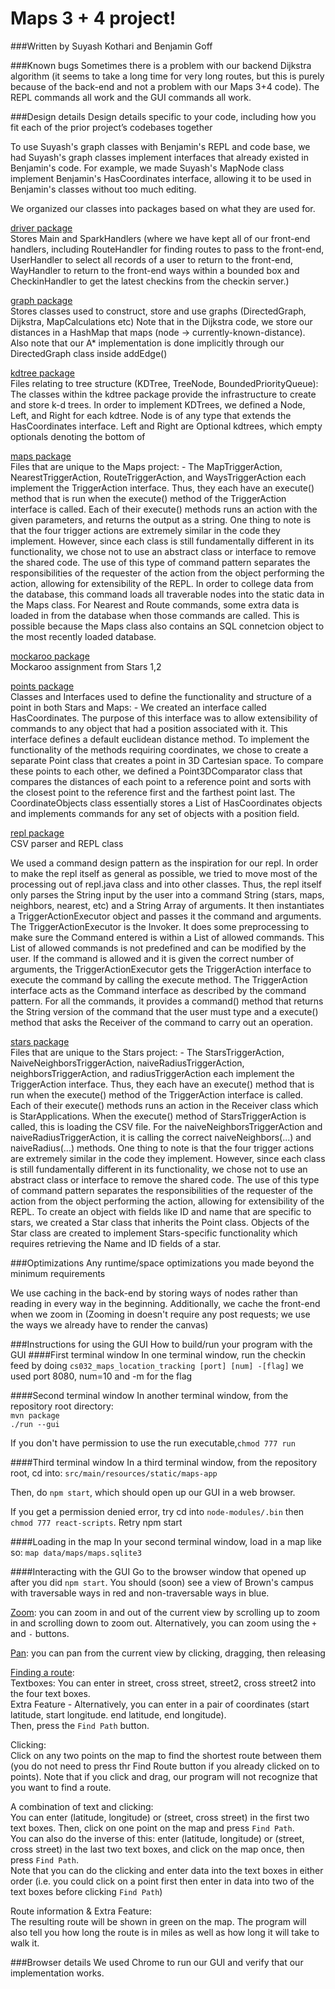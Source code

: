 # Maps 3 + 4 project! #


###Written by Suyash Kothari and Benjamin Goff




###Known bugs
Sometimes there is a problem with our backend Dijkstra algorithm (it seems to take a long time for very long routes, but this is purely because of the back-end and not a problem with our Maps 3+4 code). The REPL commands all work and the GUI commands all work. 

###Design details
Design details specific to your code, including how you fit each of the prior project’s codebases together

To use Suyash's graph classes with Benjamin's REPL and code base, we had Suyash's graph classes implement interfaces that already existed in Benjamin's code. For example, we made Suyash's MapNode class implement Benjamin's HasCoordinates interface, allowing it to be used in Benjamin's classes without too much editing.

We organized our classes into packages based on what they are used for. 

<ins>driver package</ins>  
Stores Main and SparkHandlers (where we have kept all of our front-end handlers, including RouteHandler for finding routes to pass to the front-end, UserHandler to select all records of a user to return to the front-end, WayHandler to return to the front-end ways within a bounded box and CheckinHandler to get the latest checkins from the checkin server.)  

<ins>graph package</ins>  
Stores classes used to construct, store and use graphs (DirectedGraph, Dijkstra, MapCalculations etc)
Note that in the Dijkstra code, we store our distances in a HashMap that maps (node -> currently-known-distance).  
Also note that our A* implementation is done implicitly through our DirectedGraph class inside addEdge()

<ins>kdtree package</ins>  
Files relating to tree structure (KDTree, TreeNode, BoundedPriorityQueue):
The classes within the kdtree package provide the infrastructure to create and store k-d trees. In order to implement KDTrees, we defined a Node, Left, and Right
  for each kdtree. Node is of any type that extends the HasCoordinates interface. Left and Right are Optional kdtrees, which empty optionals denoting the bottom
  of

<ins>maps package</ins>  
Files that are unique to the Maps project: - The MapTriggerAction, NearestTriggerAction, RouteTriggerAction, and WaysTriggerAction each implement the TriggerAction interface.
Thus, they each have an execute() method that is run when the execute() method of the TriggerAction interface is called.
Each of their execute() methods runs an action with the given parameters, and returns the output as a string.
One thing to note is that the four trigger actions are extremely similar in the code they implement.
However, since each class is still fundamentally different in its functionality, we chose not to use an abstract class or interface to remove the shared code.
The use of this type of command pattern separates the responsibilities of the requester of the action from the object performing the action, allowing for extensibility of the REPL.
In order to college data from the database, this command loads all traverable nodes into the static data in the Maps class. For Nearest and Route commands,
some extra data is loaded in from the database when those commands are called. This is possible because the Maps class also contains an SQL connetcion object to the
most recently loaded database.  

<ins>mockaroo package</ins>  
Mockaroo assignment from Stars 1,2  

<ins>points package</ins>  
Classes and Interfaces used to define the functionality and structure of a point in both Stars and Maps: - We created an interface called HasCoordinates. The purpose of this interface was to allow extensibility of commands to any object that had a position associated with it.
This interface defines a default euclidean distance method. To implement the functionality of the methods requiring coordinates, we chose to create a separate Point class that creates a point in 3D Cartesian space.
To compare these points to each other, we defined a Point3DComparator class that compares the distances of each point to a reference point and sorts with the closest point to the reference first and the farthest point last.
The CoordinateObjects class essentially stores a List of HasCoordinates objects and implements commands for any set of objects with a position field.  

<ins>repl package</ins>  
CSV parser and REPL class

We used a command design pattern as the inspiration for our repl. In order to make the repl itself as general as possible, we tried to move most of the processing out of repl.java class and into other classes.
Thus, the repl itself only parses the String input by the user into a command String (stars, maps, neighbors, nearest, etc) and a String Array of arguments.
It then instantiates a TriggerActionExecutor object and passes it the command and arguments. The TriggerActionExecutor is the Invoker.
It does some preprocessing to make sure the Command entered is within a List of allowed commands.
This List of allowed commands is not predefined and can be modified by the user. If the command is allowed and it is given the correct number of arguments,
the TriggerActionExecutor gets the TriggerAction interface to execute the command by calling the execute method. The TriggerAction interface acts as the Command interface as described by the command pattern.
For all the commands, it provides a command() method that returns the String version of the command that the user must type and a execute() method that asks the Receiver of the command to carry out an operation.

<ins>stars package</ins>  
Files that are unique to the Stars project: - The StarsTriggerAction, NaiveNeighborsTriggerAction, naiveRadiusTriggerAction, neighborsTriggerAction, and radiusTriggerAction each implement the TriggerAction interface.
Thus, they each have an execute() method that is run when the execute() method of the TriggerAction interface is called.
Each of their execute() methods runs an action in the Receiver class which is StarApplications. When the execute() method of StarsTriggerAction is called, this is loading the CSV file.
For the naiveNeighborsTriggerAction and naiveRadiusTriggerAction, it is calling the correct naiveNeighbors(...) and naiveRadius(...) methods. One thing to note is that the four trigger actions are extremely similar in the code they implement.
However, since each class is still fundamentally different in its functionality, we chose not to use an abstract class or interface to remove the shared code.
The use of this type of command pattern separates the responsibilities of the requester of the action from the object performing the action, allowing for extensibility of the REPL.
To create an object with fields like ID and name that are specific to stars, we created a Star class that inherits the Point class.
Objects of the Star class are created to implement Stars-specific functionality which requires retrieving the Name and ID fields of a star.

###Optimizations
Any runtime/space optimizations you made beyond the minimum requirements

We use caching in the back-end by storing ways of nodes rather than reading in every way in the beginning. Additionally, we cache the front-end when we zoom in (Zooming in doesn't require any post requests; we use the ways we already have to render the canvas)

###Instructions for using the GUI
How to build/run your program with the GUI
####First terminal window
In one terminal window, run the checkin feed by doing `cs032_maps_location_tracking [port] [num] -[flag]`
we used port 8080, num=10 and -m for the flag

####Second terminal window
In another terminal window, from the repository root directory:\
`mvn package`\
`./run --gui`

If you don't have permission to use the run executable,`chmod 777 run`

####Third terminal window
In a third terminal window, from the repository root, cd into:
`src/main/resources/static/maps-app`

Then, do `npm start`, which should open up our GUI in a web browser.

If you get a permission denied error, try cd into `node-modules/.bin` then `chmod 777 react-scripts`. Retry npm start

####Loading in the map
In your second terminal window, load in a map like so: 
`map data/maps/maps.sqlite3`

####Interacting with the GUI
Go to the browser window that opened up after you did `npm start`. You should (soon) see a view of Brown's campus with traversable ways in red and non-traversable ways in blue.  

<ins>Zoom</ins>: you can zoom in and out of the current view by scrolling up to zoom in and scrolling down to zoom out. Alternatively, you can zoom using the `+` and `-` buttons.  

<ins>Pan</ins>: you can pan from the current view by clicking, dragging, then releasing  

<ins>Finding a route</ins>:  
Textboxes: 
You can enter in street, cross street, street2, cross street2 into the four text boxes.  
Extra Feature - Alternatively, you can enter in a pair of coordinates (start latitude, start longitude. end latitude, end longitude).  
Then, press the `Find Path` button. 

Clicking:  
Click on any two points on the map to find the shortest route between them (you do not need to press thr Find Route button if you already clicked on to points). Note that if you click and drag, our program will not recognize that you want to find a route.

A combination of text and clicking:  
You can enter (latitude, longitude) or (street, cross street) in the first two text boxes. Then, click on one point on the map and press `Find Path`.  
You can also do the inverse of this: enter (latitude, longitude) or (street, cross street) in the last two text boxes, and click on the map once, then press `Find Path`.  
Note that you can do the clicking and enter data into the text boxes in either order (i.e. you could click on a point first then enter in data into two of the text boxes before clicking `Find Path`)

Route information & Extra Feature:  
The resulting route will be shown in green on the map. The program will also tell you how long the route is in miles as well as how long it will take to walk it.

###Browser details
We used Chrome to run our GUI and verify that our implementation works.
